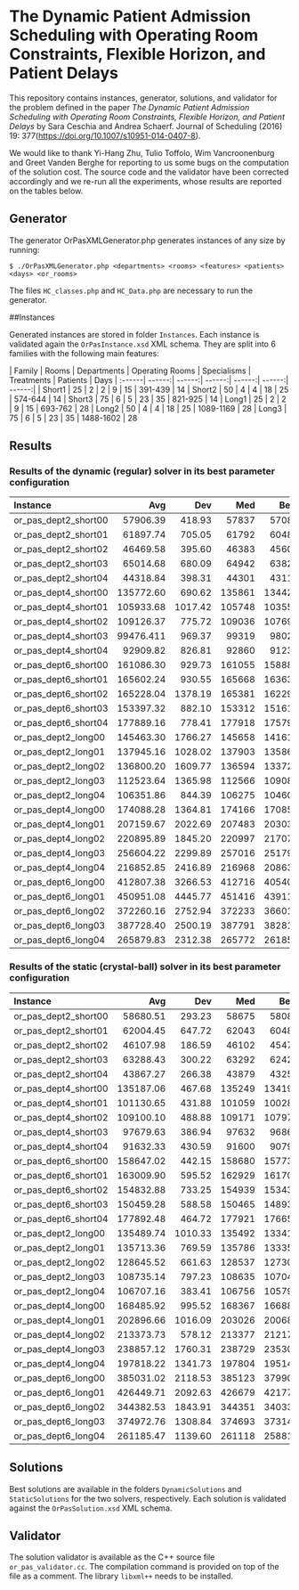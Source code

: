 # The Dynamic Patient Admission Scheduling with Operating Room Constraints, Flexible Horizon, and Patient Delays

This repository contains instances, generator, solutions, and
validator for the problem defined in the paper *The Dynamic Patient
Admission Scheduling with Operating Room Constraints, Flexible
Horizon, and Patient Delays* by Sara Ceschia and Andrea
Schaerf. Journal of Scheduling (2016) 19:
377(https://doi.org/10.1007/s10951-014-0407-8).

We would like to thank Yi-Hang Zhu, Tulio Toffolo, Wim Vancroonenburg
and Greet Vanden Berghe for reporting to us some bugs on the
computation of the solution cost.
The source code and the validator have been corrected accordingly and
we re-run all the experiments, whose results are reported on the tables below.

## Generator

The generator OrPasXMLGenerator.php generates instances of any size by running:

	$ ./OrPasXMLGenerator.php <departments> <rooms> <features> <patients> <days> <or_rooms>

The files `HC_classes.php` and `HC_Data.php` are necessary to run the generator.

##Instances

Generated instances are stored in folder `Instances`. Each instance is validated again the `OrPasInstance.xsd` XML schema. 
They are split into 6 families with the following main features:

| Family | Rooms | Departments | Operating Rooms | Specialisms | Treatments | Patients | Days
| :------| ------:| ------:| ------:| ------:| ------:| ------:| 
| Short1 | 25 | 2 | 2 | 9 | 15 | 391-439 | 14
| Short2 | 50 | 4 | 4 | 18 | 25 | 574-644 | 14
| Short3 | 75 | 6 | 5 | 23 | 35 | 821-925 | 14
| Long1 | 25 | 2 | 2 | 9 | 15 | 693-762 | 28
| Long2 | 50 | 4 | 4 | 18 | 25 | 1089-1169 | 28
| Long3 | 75 | 6 | 5 | 23 | 35 | 1488-1602 | 28

## Results

### Results of the dynamic (regular) solver in its best parameter configuration

| Instance | Avg     | Dev     | Med     | Best    
| :--------  | ---:|  ---:|  ---:|  ----: | 
| or_pas_dept2_short00 | 57906.39 | 418.93 | 57837 | 57088
| or_pas_dept2_short01 | 61897.74 | 705.05 | 61792 | 60482
| or_pas_dept2_short02 | 46469.58 | 395.60 | 46383 | 45600
| or_pas_dept2_short03 | 65014.68 | 680.09 | 64942 | 63825
| or_pas_dept2_short04 | 44318.84 | 398.31 | 44301 | 43111
| or_pas_dept4_short00 | 135772.60 | 690.62 | 135861 | 134426
| or_pas_dept4_short01 | 105933.68 | 1017.42 | 105748 | 103554
| or_pas_dept4_short02 | 109126.37 | 775.72 | 109036 | 107697
| or_pas_dept4_short03 | 99476.411 | 969.37 | 99319 | 98023
| or_pas_dept4_short04 | 92909.82 | 826.81 | 92860 | 91231
| or_pas_dept6_short00 | 161086.30 | 929.73 | 161055 | 158880
| or_pas_dept6_short01 | 165602.24 | 930.55 | 165668 | 163633
| or_pas_dept6_short02 | 165228.04 | 1378.19 | 165381 | 162297
| or_pas_dept6_short03 | 153397.32 | 882.10 | 153312 | 151617
| or_pas_dept6_short04 | 177889.16 | 778.41 | 177918 | 175799
| or_pas_dept2_long00 | 145463.30 | 1766.27 | 145658 | 141610
| or_pas_dept2_long01 | 137945.16 | 1028.02 | 137903 | 135869
| or_pas_dept2_long02 | 136800.20 | 1609.77 | 136594 | 133727
| or_pas_dept2_long03 | 112523.64 | 1365.98 | 112566 | 109089
| or_pas_dept2_long04 | 106351.86 | 844.39 | 106275 | 104609
| or_pas_dept4_long00 | 174088.28 | 1364.81 | 174166 | 170850
| or_pas_dept4_long01 | 207159.67 | 2022.69 | 207483 | 203036
| or_pas_dept4_long02 | 220895.89 | 1845.20 | 220997 | 217072
| or_pas_dept4_long03 | 256604.22 | 2299.89 | 257016 | 251793
| or_pas_dept4_long04 | 216852.85 | 2416.89 | 216968 | 208635
| or_pas_dept6_long00 | 412807.38 | 3266.53 | 412716 | 405401
| or_pas_dept6_long01 | 450951.08 | 4445.77 | 451416 | 439115
| or_pas_dept6_long02 | 372260.16 | 2752.94 | 372233 | 366010
| or_pas_dept6_long03 | 387728.40 | 2500.19 | 387791 | 382817
| or_pas_dept6_long04 | 265879.83 | 2312.38 | 265772 | 261854

### Results of the static (crystal-ball) solver in its best parameter configuration

| Instance | Avg     | Dev     | Med     | Best    
| :--------  | ---:|  ---:|  ---:|  ----: | 
| or_pas_dept2_short00 | 58680.51 | 293.23 | 58675 | 58081
| or_pas_dept2_short01 | 62004.45 | 647.72 | 62043 | 60487
| or_pas_dept2_short02 | 46107.98 | 186.59 | 46102 | 45476
| or_pas_dept2_short03 | 63288.43 | 300.22 | 63292 | 62420
| or_pas_dept2_short04 | 43867.27 | 266.38 | 43879 | 43252
| or_pas_dept4_short00 | 135187.06 | 467.68 | 135249 | 134198
| or_pas_dept4_short01 | 101130.65 | 431.88 | 101059 | 100284
| or_pas_dept4_short02 | 109100.10 | 488.88 | 109171 | 107977
| or_pas_dept4_short03 | 97679.63 | 386.94 | 97632 | 96869
| or_pas_dept4_short04 | 91632.33 | 430.59 | 91600 | 90799
| or_pas_dept6_short00 | 158647.02 | 442.15 | 158680 | 157732
| or_pas_dept6_short01 | 163009.90 | 595.52 | 162929 | 161705
| or_pas_dept6_short02 | 154832.88 | 733.25 | 154939 | 153438
| or_pas_dept6_short03 | 150459.28 | 588.58 | 150465 | 148935
| or_pas_dept6_short04 | 177892.48 | 464.72 | 177921 | 176651
| or_pas_dept2_long00 | 135489.74 | 1010.33 | 135492 | 133418
| or_pas_dept2_long01 | 135713.36 | 769.59 | 135786 | 133352
| or_pas_dept2_long02 | 128645.52 | 661.63 | 128537 | 127304
| or_pas_dept2_long03 | 108735.14 | 797.23 | 108635 | 107049
| or_pas_dept2_long04 | 106707.16 | 383.41 | 106756 | 105790
| or_pas_dept4_long00 | 168485.92 | 995.52 | 168367 | 166888
| or_pas_dept4_long01 | 202896.66 | 1016.09 | 203026 | 200683
| or_pas_dept4_long02 | 213373.73 | 578.12 | 213377 | 212172
| or_pas_dept4_long03 | 238857.12 | 1760.31 | 238729 | 235303
| or_pas_dept4_long04 | 197818.22 | 1341.73 | 197804 | 195143
| or_pas_dept6_long00 | 385031.02 | 2118.53 | 385123 | 379907
| or_pas_dept6_long01 | 426449.71 | 2092.63 | 426679 | 421770
| or_pas_dept6_long02 | 344382.53 | 1843.91 | 344351 | 340338
| or_pas_dept6_long03 | 374972.76 | 1308.84 | 374693 | 373143
| or_pas_dept6_long04 | 261185.47 | 1139.60 | 261118 | 258819


## Solutions

Best solutions are available in the folders `DynamicSolutions` and `StaticSolutions` for the two solvers, respectively.
Each solution is validated against the `OrPasSolution.xsd` XML schema.

## Validator

The solution validator is available as the C++ source file `or_pas_validator.cc`. The compilation command is provided on top of the file as a comment. The library `libxml++` needs to be installed.
